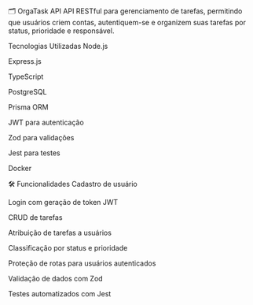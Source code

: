 🗂️ OrgaTask API
API RESTful para gerenciamento de tarefas, permitindo que usuários criem contas, autentiquem-se e organizem suas tarefas por status, prioridade e responsável.

Tecnologias Utilizadas
Node.js

Express.js

TypeScript

PostgreSQL

Prisma ORM

JWT para autenticação

Zod para validações

Jest para testes

Docker

🛠 Funcionalidades
 Cadastro de usuário

 Login com geração de token JWT

 CRUD de tarefas

 Atribuição de tarefas a usuários

 Classificação por status e prioridade

 Proteção de rotas para usuários autenticados

 Validação de dados com Zod

 Testes automatizados com Jest

